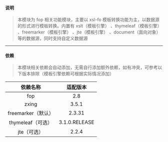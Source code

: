 #### 说明

> 本模块为 fop 相关功能模块，主要以 xsl-fo 模板转换功能为主，以数据源的形式进行模板转换。内置有 xslt（模板引擎）
> 、thymeleaf（模板引擎） 、freemarker（模板引擎） 、jte（模板引擎） 、document（面向对象） 等的数据源，同时支持自定义数据源

---

#### 依赖
> 本模块相关依赖会自动添加，无需自行添加额外依赖，如有冲突，可参考以下版本排除（模板引擎依赖可根据实际情况添加）

|      依赖名称      |     适配版本      |
|:--------------:|:-------------:|
|      fop       |      2.8      |
|     zxing      |     3.5.1     |
| freemarker（默认） |    2.3.31     |
| thymeleaf（可选）  | 3.1.0.RELEASE |
|    jte（可选）     |     2.2.4     |
